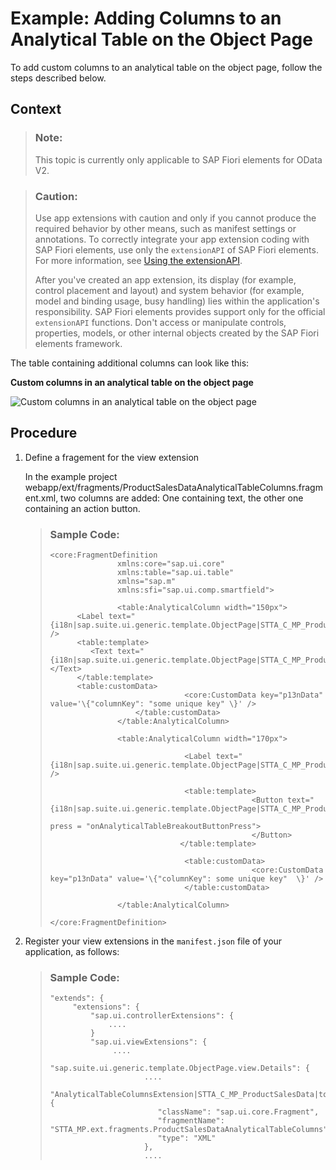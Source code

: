 <!-- loio3b78e695abde4c21a472cd9e2f1c9eb5 -->

# Example: Adding Columns to an Analytical Table on the Object Page

To add custom columns to an analytical table on the object page, follow the steps described below.



## Context

> ### Note:  
> This topic is currently only applicable to SAP Fiori elements for OData V2.

> ### Caution:  
> Use app extensions with caution and only if you cannot produce the required behavior by other means, such as manifest settings or annotations. To correctly integrate your app extension coding with SAP Fiori elements, use only the `extensionAPI` of SAP Fiori elements. For more information, see [Using the extensionAPI](using-the-extensionapi-bd2994b.md).
> 
> After you've created an app extension, its display \(for example, control placement and layout\) and system behavior \(for example, model and binding usage, busy handling\) lies within the application's responsibility. SAP Fiori elements provides support only for the official `extensionAPI` functions. Don't access or manipulate controls, properties, models, or other internal objects created by the SAP Fiori elements framework.

The table containing additional columns can look like this:

   
  
**Custom columns in an analytical table on the object page**

 ![](images/Adding_Columns_to_an_Analytical_Table_on_the_Object_Page_508f303.png "Custom columns in an analytical table on the object page") 



## Procedure

1.  Define a fragement for the view extension

    In the example project webapp/ext/fragments/ProductSalesDataAnalyticalTableColumns.fragment.xml, two columns are added: One containing text, the other one containing an action button.

    > ### Sample Code:  
    > ```
    > <core:FragmentDefinition
    >                xmlns:core="sap.ui.core"
    >                xmlns:table="sap.ui.table" 
    >                xmlns="sap.m" 
    >                xmlns:sfi="sap.ui.comp.smartfield">
    > 
    >                <table:AnalyticalColumn width="150px"> 
    >       <Label text="{i18n|sap.suite.ui.generic.template.ObjectPage|STTA_C_MP_Product>xfld.BreakoutColumn}" />
    >       <table:template>
    >          <Text text="{i18n|sap.suite.ui.generic.template.ObjectPage|STTA_C_MP_Product>xfld.BreakoutColumnContent}"></Text>
    >       </table:template>
    >       <table:customData>
    >                               <core:CustomData key="p13nData" value='\{"columnKey": "some unique key" \}' />
    >                    </table:customData>
    >                </table:AnalyticalColumn>
    >                
    >                <table:AnalyticalColumn width="170px">
    > 
    >                               <Label text="{i18n|sap.suite.ui.generic.template.ObjectPage|STTA_C_MP_Product>xfld.BreakoutColumn}" />
    > 
    >                               <table:template>
    >                                              <Button text="{i18n|sap.suite.ui.generic.template.ObjectPage|STTA_C_MP_Product>xfld.AnalyticalTableButton}"
    >                                                                                                          press = "onAnalyticalTableBreakoutButtonPress">
    >                                              </Button>
    >                              </table:template>            
    >                               
    >                               <table:customData>
    >                                              <core:CustomData key="p13nData" value='\{"columnKey": some unique key"  \}' />
    >                               </table:customData>
    >                
    >                </table:AnalyticalColumn>
    >                
    > </core:FragmentDefinition>
    > 
    > ```

2.  Register your view extensions in the `manifest.json` file of your application, as follows:

    > ### Sample Code:  
    > ```
    > "extends": {
    >      "extensions": {
    >          "sap.ui.controllerExtensions": {
    >              ....
    >          }
    >          "sap.ui.viewExtensions": {
    >               .... 
    >               "sap.suite.ui.generic.template.ObjectPage.view.Details": {
    >                      ....
    >                      "AnalyticalTableColumnsExtension|STTA_C_MP_ProductSalesData|to_ProductSalesData::com.sap.vocabularies.UI.v1.LineItem": {
    >                         "className": "sap.ui.core.Fragment",
    >                         "fragmentName": "STTA_MP.ext.fragments.ProductSalesDataAnalyticalTableColumns",
    >                         "type": "XML"
    >                      },
    >                      ....
    > 
    > ```



